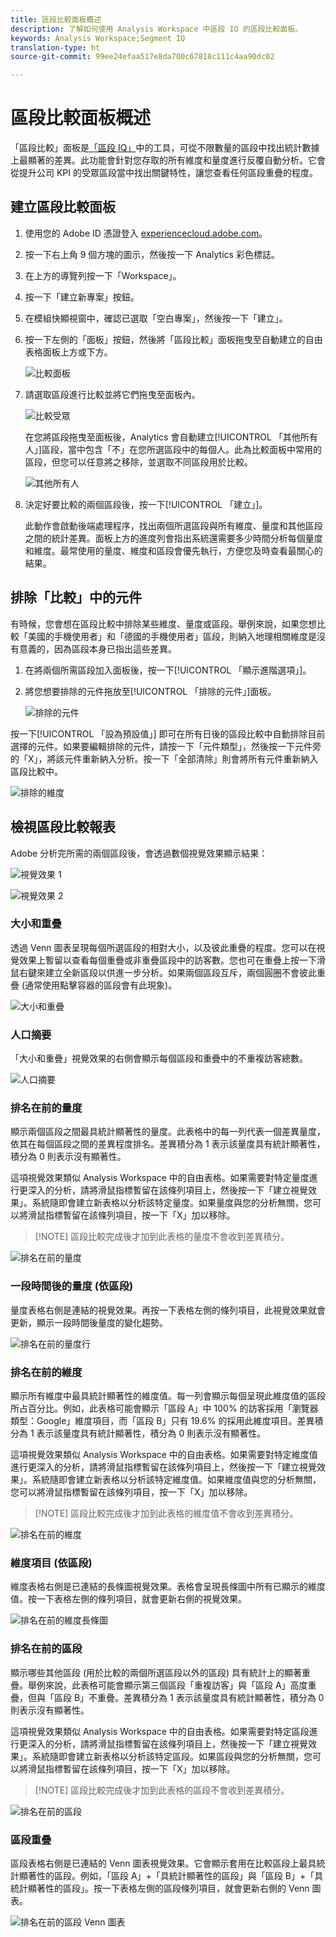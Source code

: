 ```yaml
---
title: 區段比較面板概述
description: 了解如何使用 Analysis Workspace 中區段 IQ 的區段比較面板。
keywords: Analysis Workspace;Segment IQ
translation-type: ht
source-git-commit: 99ee24efaa517e8da700c67818c111c4aa90dc02

---
```



# 區段比較面板概述

「區段比較」面板是[「區段 IQ」](../../segment-iq.md)中的工具，可從不限數量的區段中找出統計數據上最顯著的差異。此功能會針對您存取的所有維度和量度進行反覆自動分析。它會從提升公司 KPI 的受眾區段當中找出關鍵特性，讓您查看任何區段重疊的程度。

## 建立區段比較面板

1. 使用您的 Adobe ID 憑證登入 [experiencecloud.adobe.com](https://experiencecloud.adobe.com)。
1. 按一下右上角 9 個方塊的圖示，然後按一下 Analytics 彩色標誌。
1. 在上方的導覽列按一下「Workspace」。
1. 按一下「建立新專案」按鈕。
1. 在模組快顯視窗中，確認已選取「空白專案」，然後按一下「建立」。
1. 按一下左側的「面板」按鈕，然後將「區段比較」面板拖曳至自動建立的自由表格面板上方或下方。

   ![比較面板](assets/seg-compare-panel.png)

1. 請選取區段進行比較並將它們拖曳至面板內。

   ![比較受眾](assets/compare-audiences.png)

   在您將區段拖曳至面板後，Analytics 會自動建立[!UICONTROL 「其他所有人」]區段，當中包含「不」在您所選區段中的每個人。此為比較面板中常用的區段，但您可以任意將之移除，並選取不同區段用於比較。

   ![其他所有人](assets/everyone-else.png)

1. 決定好要比較的兩個區段後，按一下[!UICONTROL 「建立」]。

   此動作會啟動後端處理程序，找出兩個所選區段與所有維度、量度和其他區段之間的統計差異。面板上方的進度列會指出系統還需要多少時間分析每個量度和維度。最常使用的量度、維度和區段會優先執行，方便您及時查看最關心的結果。

## 排除「比較」中的元件

有時候，您會想在區段比較中排除某些維度、量度或區段。舉例來說，如果您想比較「美國的手機使用者」和「德國的手機使用者」區段，則納入地理相關維度是沒有意義的，因為區段本身已指出這些差異。

1. 在將兩個所需區段加入面板後，按一下[!UICONTROL 「顯示進階選項」]。
1. 將您想要排除的元件拖放至[!UICONTROL 「排除的元件」]面板。

   ![排除的元件](assets/excluded-components.png)

按一下[!UICONTROL 「設為預設值」] 即可在所有日後的區段比較中自動排除目前選擇的元件。如果要編輯排除的元件，請按一下「元件類型」，然後按一下元件旁的「X」，將該元件重新納入分析。按一下「全部清除」則會將所有元件重新納入區段比較中。

![排除的維度](assets/excluded-dimensions.png)

## 檢視區段比較報表

Adobe 分析完所需的兩個區段後，會透過數個視覺效果顯示結果：

![視覺效果 1](assets/new-viz.png)

![視覺效果 2](assets/new-viz2.png)

### 大小和重疊

透過 Venn 圖表呈現每個所選區段的相對大小，以及彼此重疊的程度。您可以在視覺效果上暫留以查看每個重疊或非重疊區段中的訪客數。您也可在重疊上按一下滑鼠右鍵來建立全新區段以供進一步分析。如果兩個區段互斥，兩個圓圈不會彼此重疊 (通常使用點擊容器的區段會有此現象)。

![大小和重疊](assets/size-overlap.png)

### 人口摘要

「大小和重疊」視覺效果的右側會顯示每個區段和重疊中的不重複訪客總數。

![人口摘要](assets/population_summaries.png)

### 排名在前的量度

顯示兩個區段之間最具統計顯著性的量度。此表格中的每一列代表一個差異量度，依其在每個區段之間的差異程度排名。差異積分為 1 表示該量度具有統計顯著性，積分為 0 則表示沒有顯著性。

這項視覺效果類似 Analysis Workspace 中的自由表格。如果需要對特定量度進行更深入的分析，請將滑鼠指標暫留在該條列項目上，然後按一下「建立視覺效果」。系統隨即會建立新表格以分析該特定量度。如果量度與您的分析無關，您可以將滑鼠指標暫留在該條列項目，按一下「X」加以移除。

> [!NOTE] 區段比較完成後才加到此表格的量度不會收到差異積分。

![排名在前的量度](assets/top-metrics.png)

### 一段時間後的量度 (依區段)

量度表格右側是連結的視覺效果。再按一下表格左側的條列項目，此視覺效果就會更新，顯示一段時間後量度的變化趨勢。

![排名在前的量度行](assets/linked-viz.png)

### 排名在前的維度

顯示所有維度中最具統計顯著性的維度值。每一列會顯示每個呈現此維度值的區段所占百分比。例如，此表格可能會顯示「區段 A」中 100% 的訪客採用「瀏覽器類型：Google」維度項目，而「區段 B」只有 19.6% 的採用此維度項目。差異積分為 1 表示該量度具有統計顯著性，積分為 0 則表示沒有顯著性。

這項視覺效果類似 Analysis Workspace 中的自由表格。如果需要對特定維度值進行更深入的分析，請將滑鼠指標暫留在該條列項目上，然後按一下「建立視覺效果」。系統隨即會建立新表格以分析該特定維度值。如果維度值與您的分析無關，您可以將滑鼠指標暫留在該條列項目，按一下「X」加以移除。

> [!NOTE] 區段比較完成後才加到此表格的維度值不會收到差異積分。

![排名在前的維度](assets/top-dimension-item1.png)

### 維度項目 (依區段)

維度表格右側是已連結的長條圖視覺效果。表格會呈現長條圖中所有已顯示的維度值。按一下表格左側的條列項目，就會更新右側的視覺效果。

![排名在前的維度長條圖](assets/top-dimension-item.png)

### 排名在前的區段

顯示哪些其他區段 (用於比較的兩個所選區段以外的區段) 具有統計上的顯著重疊。舉例來說，此表格可能會顯示第三個區段「重複訪客」與「區段 A」高度重疊，但與「區段 B」不重疊。差異積分為 1 表示該量度具有統計顯著性，積分為 0 則表示沒有顯著性。

這項視覺效果類似 Analysis Workspace 中的自由表格。如果需要對特定區段進行更深入的分析，請將滑鼠指標暫留在該條列項目上，然後按一下「建立視覺效果」。系統隨即會建立新表格以分析該特定區段。如果區段與您的分析無關，您可以將滑鼠指標暫留在該條列項目，按一下「X」加以移除。

> [!NOTE] 區段比較完成後才加到此表格的區段不會收到差異積分。

![排名在前的區段](assets/top-segments.png)

### 區段重疊

區段表格右側是已連結的 Venn 圖表視覺效果。它會顯示套用在比較區段上最具統計顯著性的區段。例如，「區段 A」+「具統計顯著性的區段」與「區段 B」+「具統計顯著性的區段」。按一下表格左側的區段條列項目，就會更新右側的 Venn 圖表。

![排名在前的區段 Venn 圖表](assets/segment-overlap.png)
